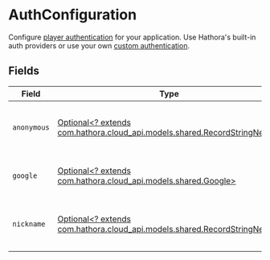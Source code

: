 # AuthConfiguration

Configure [player authentication](https://hathora.dev/docs/lobbies-and-matchmaking/auth-service) for your application. Use Hathora's built-in auth providers or use your own [custom authentication](https://hathora.dev/docs/lobbies-and-matchmaking/auth-service#custom-auth-provider).


## Fields

| Field                                                                                                                 | Type                                                                                                                  | Required                                                                                                              | Description                                                                                                           |
| --------------------------------------------------------------------------------------------------------------------- | --------------------------------------------------------------------------------------------------------------------- | --------------------------------------------------------------------------------------------------------------------- | --------------------------------------------------------------------------------------------------------------------- |
| `anonymous`                                                                                                           | [Optional<? extends com.hathora.cloud_api.models.shared.RecordStringNever>](../../models/shared/RecordStringNever.md) | :heavy_minus_sign:                                                                                                    | Construct a type with a set of properties K of type T                                                                 |
| `google`                                                                                                              | [Optional<? extends com.hathora.cloud_api.models.shared.Google>](../../models/shared/Google.md)                       | :heavy_minus_sign:                                                                                                    | Enable google auth for your application.                                                                              |
| `nickname`                                                                                                            | [Optional<? extends com.hathora.cloud_api.models.shared.RecordStringNever>](../../models/shared/RecordStringNever.md) | :heavy_minus_sign:                                                                                                    | Construct a type with a set of properties K of type T                                                                 |